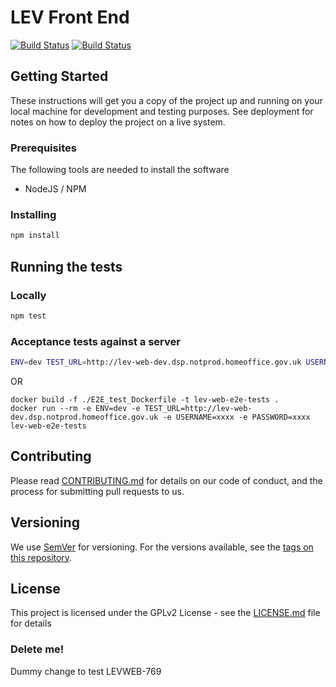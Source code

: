 # LEV Front End

[![Build Status](https://travis-ci.org/UKHomeOffice/lev-web.svg?branch=master)](https://travis-ci.org/UKHomeOffice/lev-web)
[![Build Status](https://drone.digital.homeoffice.gov.uk/api/badges/UKHomeOffice/lev-web/status.svg)](https://drone.digital.homeoffice.gov.uk/UKHomeOffice/lev-web)

## Getting Started

These instructions will get you a copy of the project up and running on your local machine for development and testing purposes. See deployment for notes on how to deploy the project on a live system.

### Prerequisites

The following tools are needed to install the software
- NodeJS / NPM

### Installing
```bash
npm install
```

## Running the tests

### Locally
```bash
npm test
```

### Acceptance tests against a server
```bash
ENV=dev TEST_URL=http://lev-web-dev.dsp.notprod.homeoffice.gov.uk USERNAME=xxxx PASSWORD=xxxx npm run chimp
```
OR
```
docker build -f ./E2E_test_Dockerfile -t lev-web-e2e-tests .
docker run --rm -e ENV=dev -e TEST_URL=http://lev-web-dev.dsp.notprod.homeoffice.gov.uk -e USERNAME=xxxx -e PASSWORD=xxxx lev-web-e2e-tests
```

## Contributing

Please read [CONTRIBUTING.md](CONTRIBUTING.md) for details on our code of conduct, and the process for submitting pull requests to us.

## Versioning

We use [SemVer](http://semver.org/) for versioning. For the versions available, see the [tags on this repository](https://github.com/your/project/tags).

## License

This project is licensed under the GPLv2 License - see the [LICENSE.md](LICENSE.md) file for details


### Delete me!
Dummy change to test LEVWEB-769

